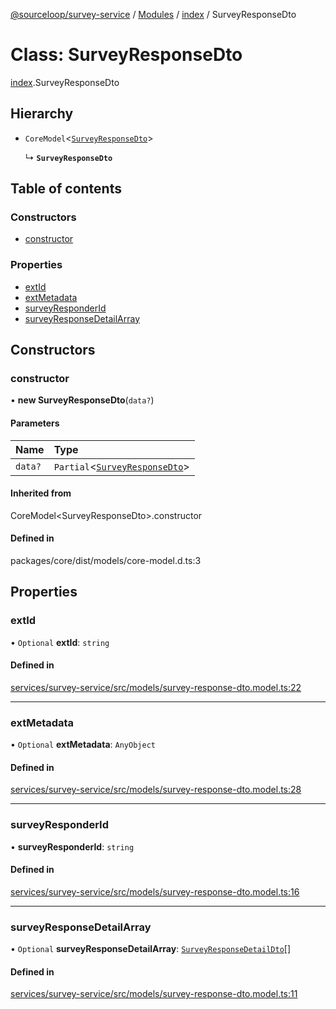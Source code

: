 [@sourceloop/survey-service](../README.md) / [Modules](../modules.md) / [index](../modules/index.md) / SurveyResponseDto

# Class: SurveyResponseDto

[index](../modules/index.md).SurveyResponseDto

## Hierarchy

- `CoreModel`<[`SurveyResponseDto`](index.SurveyResponseDto.md)\>

  ↳ **`SurveyResponseDto`**

## Table of contents

### Constructors

- [constructor](index.SurveyResponseDto.md#constructor)

### Properties

- [extId](index.SurveyResponseDto.md#extid)
- [extMetadata](index.SurveyResponseDto.md#extmetadata)
- [surveyResponderId](index.SurveyResponseDto.md#surveyresponderid)
- [surveyResponseDetailArray](index.SurveyResponseDto.md#surveyresponsedetailarray)

## Constructors

### constructor

• **new SurveyResponseDto**(`data?`)

#### Parameters

| Name | Type |
| :------ | :------ |
| `data?` | `Partial`<[`SurveyResponseDto`](index.SurveyResponseDto.md)\> |

#### Inherited from

CoreModel<SurveyResponseDto\>.constructor

#### Defined in

packages/core/dist/models/core-model.d.ts:3

## Properties

### extId

• `Optional` **extId**: `string`

#### Defined in

[services/survey-service/src/models/survey-response-dto.model.ts:22](https://github.com/sourcefuse/loopback4-microservice-catalog/blob/d35fdb3f0/services/survey-service/src/models/survey-response-dto.model.ts#L22)

___

### extMetadata

• `Optional` **extMetadata**: `AnyObject`

#### Defined in

[services/survey-service/src/models/survey-response-dto.model.ts:28](https://github.com/sourcefuse/loopback4-microservice-catalog/blob/d35fdb3f0/services/survey-service/src/models/survey-response-dto.model.ts#L28)

___

### surveyResponderId

• **surveyResponderId**: `string`

#### Defined in

[services/survey-service/src/models/survey-response-dto.model.ts:16](https://github.com/sourcefuse/loopback4-microservice-catalog/blob/d35fdb3f0/services/survey-service/src/models/survey-response-dto.model.ts#L16)

___

### surveyResponseDetailArray

• `Optional` **surveyResponseDetailArray**: [`SurveyResponseDetailDto`](index.SurveyResponseDetailDto.md)[]

#### Defined in

[services/survey-service/src/models/survey-response-dto.model.ts:11](https://github.com/sourcefuse/loopback4-microservice-catalog/blob/d35fdb3f0/services/survey-service/src/models/survey-response-dto.model.ts#L11)
